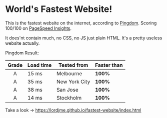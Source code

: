 # World's Fastest Website!

This is the fastest website on the internet, according to [Pingdom](https://tools.pingdom.com/#!/cqUZyC/https://lordjme.github.io/fastest-website/index.html).
Scoring 100/100 on [PageSpeed Insights](https://developers.google.com/speed/pagespeed/insights/?hl=sv&url=https%3A%2F%2Flordjme.github.io%2Ffastest-website%2Findex.html).

It does'nt contain much, no CSS, no JS just plain HTML.
It's a pretty useless website actually.

Pingdom Result:

Grade   |   Load time   |   Tested from   |   Faster than
:---: |   ---   |   ---   |   ---
A   |   15 ms   |   Melbourne   |   **100%**
A   |   35 ms   |   New York City   |   **100%**
A   |   38 ms   |   San Jose   |   **100%**
A   |   14 ms   |   Stockholm   |   **100%**

Take a look -> https://lordjme.github.io/fastest-website/index.html
